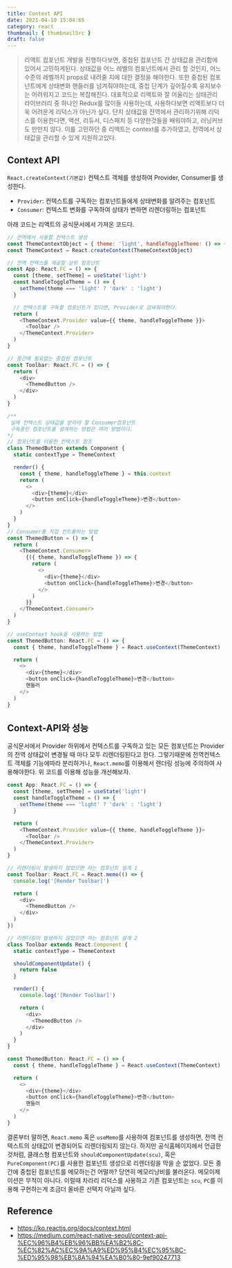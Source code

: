 ```yaml
---
title: Context API
date: 2021-04-10 15:04:65
category: react
thumbnail: { thumbnailSrc }
draft: false
---
```


> 리액트 컴포넌트 개발을 진행하다보면, 중첩된 컴포넌트 간 상태값을 관리함에 있어서 고민하게된다. 상태값을 어느 레벨의 컴포넌트에서 관리 할 것인지, 어느 수준의 레벨까지 props로 내려줄 지에 대한 결정을 해야한다. 또한 중첩된 컴포넌트에게 상태변화 핸들러를 넘겨줘야하는데, 중첩 단계가 깊어질수록 유지보수는 어려워지고 코드는 복잡해진다. 대표적으로 리액트와 잘 어울리는 상태관리 라이브러리 중 하나인 Redux를 많이들 사용하는데, 사용하다보면 리액트보다 더욱 어려운게 리덕스가 아닌가 싶다. 단지 상태값을 전역에서 관리하기위해 리덕스를 이용한다면, 액션, 리듀서, 디스패치 등 다양한것들을 배워야하고, 러닝커브도 만만치 않다. 이를 고민하던 중 리액트는 context를 추가하였고, 전역에서 상태값을 관리할 수 있게 지원하고있다.

## Context API

`React.createContext(기본값)`
컨텍스트 객체를 생성하여 Provider, Consumer를 생성한다.

- `Provider`: 컨텍스트를 구독하는 컴포넌트들에게 상태변화를 알려주는 컴포넌트
- `Consumer`: 컨텍스트 변화를 구독하여 상태가 변하면 리렌더링하는 컴포넌트

아래 코드는 리액트의 공식문서에서 가져온 코드다.

```javascript
// 전역에서 사용할 컨텍스트 생성
const ThemeContextObject = { theme: 'light', handleToggleTheme: () => {} } // 기본 fallback 값
const ThemeContext = React.createContext(ThemeContextObject)

// 전역 컨텍스틀 제공할 상위 컴포넌트
const App: React.FC = () => {
  const [theme, setTheme] = useState('light')
  const handleToggleTheme = () => {
    setTheme(theme === 'light' ? 'dark' : 'light')
  }

  // 컨텍스트를 구독할 컴포넌트가 있다면, Provider로 감싸줘야한다.
  return (
    <ThemeContext.Provider value={{ theme, handleToggleTheme }}>
      <Toolbar />
    </ThemeContext.Provider>
  )
}

// 중간에 필요없는 중첩된 컴포넌트
const Toolbar: React.FC = () => {
  return (
    <div>
      <ThemedButton />
    </div>
  )
}

/**
 실제 컨텍스트 상태값을 받아야 할 Consumer컴포넌트
 구독중인 컴포넌트를 설계하는 방법은 여러 방법이다.
*/
// 컴포넌트를 이용한 컨텍스트 참조
class ThemedButton extends Component {
  static contextType = ThemeContext

  render() {
    const { theme, handleToggleTheme } = this.context
    return (
      <>
        <div>{theme}</div>
        <button onClick={handleToggleTheme}>변경</button>
      </>
    )
  }
}
// Consumer를 직접 컨트롤하는 방법
const ThemedButton = () => {
  return (
    <ThemeContext.Consumer>
      {({ theme, handleToggleTheme }) => {
        return (
          <>
            <div>{theme}</div>
            <button onClick={handleToggleTheme}>변경</button>
          </>
        )
      }}
    </ThemeContext.Consumer>
  )
}

// useContext hook을 사용하는 방법
const ThemedButton: React.FC = () => {
  const { theme, handleToggleTheme } = React.useContext(ThemeContext)

  return (
    <>
      <div>{theme}</div>
      <button onClick={handleToggleTheme}>변경</button>
      핸들러
    </>
  )
}
```

## Context-API와 성능

공식문서에서 Provider 하위에서 컨텍스트를 구독하고 있는 모든 컴포넌트는 Provider의 전역 상태값이 변경될 때 마다 모두 리렌더링된다고 한다.
그렇기때문에 전역컨텍스트 객체를 기능에따라 분리하거나, `React.memo`를 이용해서 렌더링 성능에 주의하여 사용해야한다. 위 코드를 이용해 성능을 개선해보자.

```javascript
const App: React.FC = () => {
  const [theme, setTheme] = useState('light')
  const handleToggleTheme = () => {
    setTheme(theme === 'light' ? 'dark' : 'light')
  }

  return (
    <ThemeContext.Provider value={{ theme, handleToggleTheme }}>
      <Toolbar />
    </ThemeContext.Provider>
  )
}

// 리렌더링이 발생하지 않았으면 하는 컴포넌트 설계 1
const Toolbar: React.FC = React.memo(() => {
  console.log('[Render Toolbar]')

  return (
    <div>
      <ThemedButton />
    </div>
  )
})

// 리렌더링이 발생하지 않았으면 하는 컴포넌트 설계 2
class Toolbar extends React.Component {
  static contextType = ThemeContext

  shouldComponentUpdate() {
    return false
  }

  render() {
    console.log('[Render Toolbar]')

    return (
      <div>
        <ThemedButton />
      </div>
    )
  }
}

const ThemedButton: React.FC = () => {
  const { theme, handleToggleTheme } = React.useContext(ThemeContext)

  return (
    <>
      <div>{theme}</div>
      <button onClick={handleToggleTheme}>변경</button>
      핸들러
    </>
  )
}
```

결론부터 말하면, `React.memo` 혹은 `useMemo`를 사용하여 컴포넌트를 생성하면, 전역 컨텍스트의 상태값이 변경되어도 리렌더링되지 않는다.
하지만 공식홈페이지에서 언급한것처럼, 클래스형 컴포넌트와 `shouldComponentUpdate(scu)`, 혹은 `PureComponent(PC)`를 사용한 컴포넌트 생성으로 리렌더링을 막을 순 없었다.
모든 중간에 중첩된 컴포넌트를 메모하는건 어떨까? 당연히 메모리낭비를 불러온다. 메모이제이션은 무적이 아니다. 이럴때 차라리 리덕스를 사용하고 기존 컴포넌트는 `scu`, `PC`를 이용해 구현하는게 조금더 올바른 선택지 아닐까 싶다.

## Reference

- https://ko.reactjs.org/docs/context.html
- https://medium.com/react-native-seoul/context-api-%EC%96%B4%EB%96%BB%EA%B2%8C-%EC%82%AC%EC%9A%A9%ED%95%B4%EC%95%BC-%ED%95%98%EB%8A%94%EA%B0%80-9ef90247713
